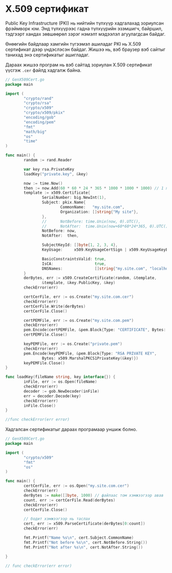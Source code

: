 # X.509 сертификат

Public Key Infrastructure \(PKI\) нь нийтийн түлхүүр хадгалахад зориулсан фрэймворк юм. Энд түлхүүрээс гадна түлхүүрийн эзэмшигч, байршил, тэдгээрт хандах зөвшөөрөл зэрэг нэмэлт мэдээлэл агуулагдсан байдаг.

Өнөөгийн байдлаар хамгийн түгээмэл ашиладаг PKI нь X.509 сертификат дээр үндэслэсэн байдаг. Жишээ нь, вэб браузер вэб сайтыг танихад энэ сертификатыг ашигладаг.

Дараах жишээ програм нь вэб сайтад зориулан X.509 сертификат үүсгэж `.cer` файлд хадгалж байна.

```go
// GenX509Cert.go
package main

import (
        "crypto/rand"
        "crypto/rsa"
        "crypto/x509"
        "crypto/x509/pkix"
        "encoding/gob"
        "encoding/pem"
        "fmt"
        "math/big"
        "os"
        "time"
)

func main() {
        random := rand.Reader

        var key rsa.PrivateKey
        loadKey("private.key", &key)

        now := time.Now()
        then := now.Add(60 * 60 * 24 * 365 * 1000 * 1000 * 1000) // 1 жил
        template := x509.Certificate{
                SerialNumber: big.NewInt(1),
                Subject: pkix.Name{
                        CommonName:   "my.site.com",
                        Organization: []string{"My site"},
                },
                //      NotBefore: time.Unix(now, 0).UTC(),
                //      NotAfter:  time.Unix(now+60*60*24*365, 0).UTC(),
                NotBefore: now,
                NotAfter:  then,

                SubjectKeyId: []byte{1, 2, 3, 4},
                KeyUsage:     x509.KeyUsageCertSign | x509.KeyUsageKeyEncipherment | x509.KeyUsageDigitalSignature,

                BasicConstraintsValid: true,
                IsCA:                  true,
                DNSNames:              []string{"my.site.com", "localhost"},
        }
        derBytes, err := x509.CreateCertificate(random, &template,
                &template, &key.PublicKey, &key)
        checkError(err)

        certCerFile, err := os.Create("my.site.com.cer")
        checkError(err)
        certCerFile.Write(derBytes)
        certCerFile.Close()

        certPEMFile, err := os.Create("my.site.com.pem")
        checkError(err)
        pem.Encode(certPEMFile, &pem.Block{Type: "CERTIFICATE", Bytes: derBytes})
        certPEMFile.Close()

        keyPEMFile, err := os.Create("private.pem")
        checkError(err)
        pem.Encode(keyPEMFile, &pem.Block{Type: "RSA PRIVATE KEY",
                Bytes: x509.MarshalPKCS1PrivateKey(&key)})
        keyPEMFile.Close()
}

func loadKey(fileName string, key interface{}) {
        inFile, err := os.Open(fileName)
        checkError(err)
        decoder := gob.NewDecoder(inFile)
        err = decoder.Decode(key)
        checkError(err)
        inFile.Close()
}

//func checkError(err error)
```

Хадгалсан сертификатыг дараах програмаар уншиж болно.

```go
// GenX509Cert.go
package main

import (
        "crypto/x509"
        "fmt"
        "os"
)

func main() {
        certCerFile, err := os.Open("my.site.com.cer")
        checkError(err)
        derBytes := make([]byte, 1000) // файлаас том хэмжээгээр авав
        count, err := certCerFile.Read(derBytes)
        checkError(err)
        certCerFile.Close()

        // бодит хэмжээгээр нь таслах
        cert, err := x509.ParseCertificate(derBytes[0:count])
        checkError(err)

        fmt.Printf("Name %s\n", cert.Subject.CommonName)
        fmt.Printf("Not before %s\n", cert.NotBefore.String())
        fmt.Printf("Not after %s\n", cert.NotAfter.String())

}

// func checkError(err error)
```



